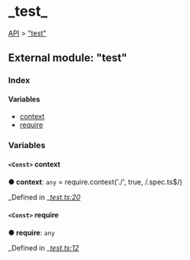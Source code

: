 # \_test\_

[API](../../api-1.md) &gt; ["test"](_test_.md)

## External module: "test"

### Index

#### Variables

* [context](_test_.md#context)
* [require](_test_.md#require)

### Variables

#### `<Const>` context

**● context**: `any` = require.context\('./', true, /.spec.ts$/\)

_Defined in _[_test.ts:20_](https://github.com/authumn/authumn-angular/blob/93ce399/projects/authumn-angular/src/test.ts#L20)

#### `<Const>` require

**● require**: `any`

_Defined in _[_test.ts:12_](https://github.com/authumn/authumn-angular/blob/93ce399/projects/authumn-angular/src/test.ts#L12)

